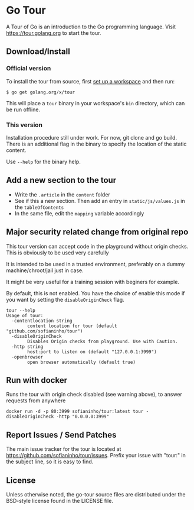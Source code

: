 # Go Tour

A Tour of Go is an introduction to the Go programming language. Visit
https://tour.golang.org to start the tour.

## Download/Install

### Official version

To install the tour from source, first
[set up a workspace](https://golang.org/doc/code.html) and then run:

	$ go get golang.org/x/tour

This will place a `tour` binary in your workspace's `bin` directory, which
can be run offline.

### This version

Installation procedure still under work. For now, git clone and go build.
There is an additional flag in the binary to specify the location of the static content.

Use `--help` for the binary help.

## Add a new section to the tour

- Write the `.article` in the `content` folder
- See if this a new section. Then add an entry in `static/js/values.js` in the `tableOfContents`
- In the same file, edit the `mapping` variable accordingly

## Major security related change from original repo

This tour version can accept code in the playground without origin checks. This is obviously to be used very carefully

It is intended to be used in a trusted environment, preferably on a dummy machine/chroot/jail just in case.

It might be very useful for a training session with beginers for example. 

By default, this is not enabled. You have the choice of enable this mode if you want by setting the `disableOriginCheck` flag.

```
tour --help
Usage of tour:
  -contentlocation string
    	content location for tour (default "github.com/sofianinho/tour")
  -disableOriginCheck
    	Disables Origin checks from playground. Use with Caution.
  -http string
    	host:port to listen on (default "127.0.0.1:3999")
  -openbrowser
    	open browser automatically (default true)

```

## Run with docker

Runs the tour with origin check disabled (see warning above), to answer requests from anywhere

```
docker run -d -p 80:3999 sofianinho/tour:latest tour -disableOriginCheck -http "0.0.0.0:3999"
```

## Report Issues / Send Patches

The main issue tracker for the tour is located at
https://github.com/sofianinho/tour/issues. Prefix your issue with "tour:" in the
subject line, so it is easy to find.

## License

Unless otherwise noted, the go-tour source files are distributed
under the BSD-style license found in the LICENSE file.
